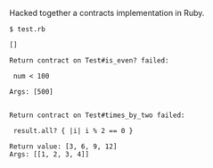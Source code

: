 Hacked together a contracts implementation in Ruby.

    $ test.rb

    []

    Return contract on Test#is_even? failed:

     num < 100

    Args: [500]


    Return contract on Test#times_by_two failed:

     result.all? { |i| i % 2 == 0 }

    Return value: [3, 6, 9, 12]
    Args: [[1, 2, 3, 4]]
